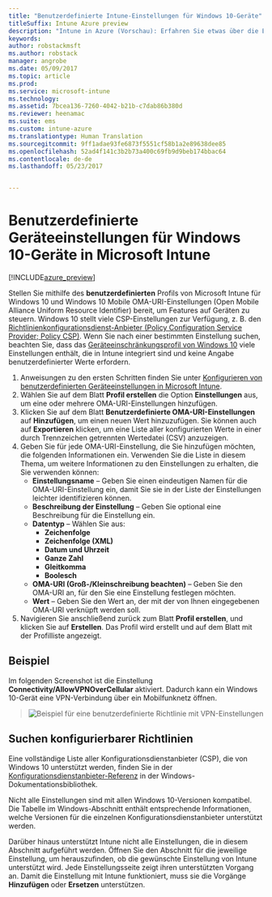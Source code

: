 ```yaml
---
title: "Benutzerdefinierte Intune-Einstellungen für Windows 10-Geräte"
titleSuffix: Intune Azure preview
description: "Intune in Azure (Vorschau): Erfahren Sie etwas über die Einstellungen, die Sie in einem benutzerdefinierten Windows 10-Profil verwenden können."
keywords: 
author: robstackmsft
ms.author: robstack
manager: angrobe
ms.date: 05/09/2017
ms.topic: article
ms.prod: 
ms.service: microsoft-intune
ms.technology: 
ms.assetid: 7bcea136-7260-4042-b21b-c7dab86b380d
ms.reviewer: heenamac
ms.suite: ems
ms.custom: intune-azure
ms.translationtype: Human Translation
ms.sourcegitcommit: 9ff1adae93fe6873f5551cf58b1a2e89638dee85
ms.openlocfilehash: 52ad4f141c3b2b73a400c69fb9d9beb174bbac64
ms.contentlocale: de-de
ms.lasthandoff: 05/23/2017


---
```


# <a name="custom-device-settings-for-windows-10-devices-in-microsoft-intune"></a>Benutzerdefinierte Geräteeinstellungen für Windows 10-Geräte in Microsoft Intune

[!INCLUDE[azure_preview](./includes/azure_preview.md)]

 Stellen Sie mithilfe des **benutzerdefinierten** Profils von Microsoft Intune für Windows 10 und Windows 10 Mobile OMA-URI-Einstellungen (Open Mobile Alliance Uniform Resource Identifier) bereit, um Features auf Geräten zu steuern. Windows 10 stellt viele CSP-Einstellungen zur Verfügung, z. B. den [Richtlinienkonfigurationsdienst-Anbieter (Policy Configuration Service Provider; Policy CSP)](https://technet.microsoft.com/itpro/windows/manage/how-it-pros-can-use-configuration-service-providers).
Wenn Sie nach einer bestimmten Einstellung suchen, beachten Sie, dass das [Geräteeinschränkungsprofil von Windows 10](device-restrictions-windows-10.md) viele Einstellungen enthält, die in Intune integriert sind und keine Angabe benutzerdefinierter Werte erfordern.

1. Anweisungen zu den ersten Schritten finden Sie unter [Konfigurieren von benutzerdefinierten Geräteeinstellungen in Microsoft Intune](custom-settings-configure.md).
2. Wählen Sie auf dem Blatt **Profil erstellen** die Option **Einstellungen** aus, um eine oder mehrere OMA-URI-Einstellungen hinzufügen.
3. Klicken Sie auf dem Blatt **Benutzerdefinierte OMA-URI-Einstellungen** auf **Hinzufügen**, um einen neuen Wert hinzuzufügen. Sie können auch auf **Exportieren** klicken, um eine Liste aller konfigurierten Werte in einer durch Trennzeichen getrennten Wertedatei (CSV) anzuzeigen.
4. Geben Sie für jede OMA-URI-Einstellung, die Sie hinzufügen möchten, die folgenden Informationen ein. Verwenden Sie die Liste in diesem Thema, um weitere Informationen zu den Einstellungen zu erhalten, die Sie verwenden können:
    - **Einstellungsname** – Geben Sie einen eindeutigen Namen für die OMA-URI-Einstellung ein, damit Sie sie in der Liste der Einstellungen leichter identifizieren können.
    - **Beschreibung der Einstellung** – Geben Sie optional eine Beschreibung für die Einstellung ein.
    - **Datentyp** – Wählen Sie aus:
        - **Zeichenfolge**
        - **Zeichenfolge (XML)**
        - **Datum und Uhrzeit**
        - **Ganze Zahl**
        - **Gleitkomma**
        - **Boolesch**
    - **OMA-URI (Groß-/Kleinschreibung beachten)** – Geben Sie den OMA-URI an, für den Sie eine Einstellung festlegen möchten.
    - **Wert** – Geben Sie den Wert an, der mit der von Ihnen eingegebenen OMA-URI verknüpft werden soll.
5. Navigieren Sie anschließend zurück zum Blatt **Profil erstellen**, und klicken Sie auf **Erstellen**.
Das Profil wird erstellt und auf dem Blatt mit der Profilliste angezeigt.

## <a name="example"></a>Beispiel
Im folgenden Screenshot ist die Einstellung **Connectivity/AllowVPNOverCellular** aktiviert. Dadurch kann ein Windows 10-Gerät eine VPN-Verbindung über ein Mobilfunknetz öffnen.

> ![Beispiel für eine benutzerdefinierte Richtlinie mit VPN-Einstellungen](./media/custom-policy-example.png)


## <a name="how-to-find-the-policies-you-can-configure"></a>Suchen konfigurierbarer Richtlinien

Eine vollständige Liste aller Konfigurationsdienstanbieter (CSP), die von Windows 10 unterstützt werden, finden Sie in der [Konfigurationsdienstanbieter-Referenz](https://msdn.microsoft.com/windows/hardware/commercialize/customize/mdm/configuration-service-provider-reference) in der Windows-Dokumentationsbibliothek.

Nicht alle Einstellungen sind mit allen Windows 10-Versionen kompatibel. Die Tabelle im Windows-Abschnitt enthält entsprechende Informationen, welche Versionen für die einzelnen Konfigurationsdienstanbieter unterstützt werden.

Darüber hinaus unterstützt Intune nicht alle Einstellungen, die in diesem Abschnitt aufgeführt werden. Öffnen Sie den Abschnitt für die jeweilige Einstellung, um herauszufinden, ob die gewünschte Einstellung von Intune unterstützt wird. Jede Einstellungsseite zeigt ihren unterstützten Vorgang an. Damit die Einstellung mit Intune funktioniert, muss sie die Vorgänge **Hinzufügen** oder **Ersetzen** unterstützen.



